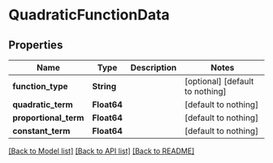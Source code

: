 # QuadraticFunctionData

## Properties

Name | Type | Description | Notes
------------ | ------------- | ------------- | -------------
**function_type** | **String** |  | [optional] [default to nothing]
**quadratic_term** | **Float64** |  | [default to nothing]
**proportional_term** | **Float64** |  | [default to nothing]
**constant_term** | **Float64** |  | [default to nothing]

[[Back to Model list]](../README.md#models) [[Back to API list]](../README.md#api-endpoints) [[Back to README]](../README.md)
